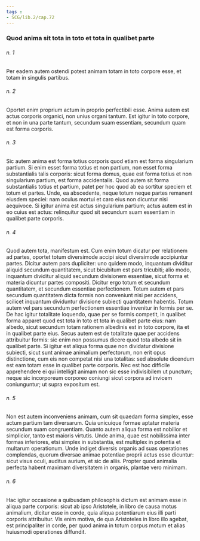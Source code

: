 ```yaml
---
tags : 
- SCG/lib.2/cap.72
---
```


### Quod anima sit tota in toto et tota in qualibet parte

###### n. 1
Per eadem autem ostendi potest animam totam in toto corpore esse, et totam in singulis partibus.

###### n. 2
Oportet enim proprium actum in proprio perfectibili esse. Anima autem est actus corporis organici, non unius organi tantum. Est igitur in toto corpore, et non in una parte tantum, secundum suam essentiam, secundum quam est forma corporis.

###### n. 3
Sic autem anima est forma totius corporis quod etiam est forma singularium partium. Si enim esset forma totius et non partium, non esset forma substantialis talis corporis: sicut forma domus, quae est forma totius et non singularium partium, est forma accidentalis. Quod autem sit forma substantialis totius et partium, patet per hoc quod ab ea sortitur speciem et totum et partes. Unde, ea abscedente, neque totum neque partes remanent eiusdem speciei: nam oculus mortui et caro eius non dicuntur nisi aequivoce. Si igitur anima est actus singularium partium; actus autem est in eo cuius est actus: relinquitur quod sit secundum suam essentiam in qualibet parte corporis.

###### n. 4
Quod autem tota, manifestum est. Cum enim totum dicatur per relationem ad partes, oportet totum diversimode accipi sicut diversimode accipiuntur partes. Dicitur autem pars dupliciter: uno quidem modo, inquantum dividitur aliquid secundum quantitatem, sicut bicubitum est pars tricubiti; alio modo, inquantum dividitur aliquid secundum divisionem essentiae, sicut forma et materia dicuntur partes compositi. Dicitur ergo totum et secundum quantitatem, et secundum essentiae perfectionem. Totum autem et pars secundum quantitatem dicta formis non conveniunt nisi per accidens, scilicet inquantum dividuntur divisione subiecti quantitatem habentis. Totum autem vel pars secundum perfectionem essentiae invenitur in formis per se. De hac igitur totalitate loquendo, quae per se formis competit, in qualibet forma apparet quod est tota in toto et tota in qualibet parte eius: nam albedo, sicut secundum totam rationem albedinis est in toto corpore, ita et in qualibet parte eius. Secus autem est de totalitate quae per accidens attribuitur formis: sic enim non possumus dicere quod tota albedo sit in qualibet parte. Si igitur est aliqua forma quae non dividatur divisione subiecti, sicut sunt animae animalium perfectorum, non erit opus distinctione, cum eis non competat nisi una totalitas: sed absolute dicendum est eam totam esse in qualibet parte corporis. Nec est hoc difficile apprehendere ei qui intelligit animam non sic esse indivisibilem ut punctum; neque sic incorporeum corporeo coniungi sicut corpora ad invicem coniunguntur; ut supra expositum est.

###### n. 5
Non est autem inconveniens animam, cum sit quaedam forma simplex, esse actum partium tam diversarum. Quia unicuique formae aptatur materia secundum suam congruentiam. Quanto autem aliqua forma est nobilior et simplicior, tanto est maioris virtutis. Unde anima, quae est nobilissima inter formas inferiores, etsi simplex in substantia, est multiplex in potentia et multarum operationum. Unde indiget diversis organis ad suas operationes complendas, quorum diversae animae potentiae proprii actus esse dicuntur: sicut visus oculi, auditus aurium, et sic de aliis. Propter quod animalia perfecta habent maximam diversitatem in organis, plantae vero minimam.

###### n. 6
Hac igitur occasione a quibusdam philosophis dictum est animam esse in aliqua parte corporis: sicut ab ipso Aristotele, in libro de causa motus animalium, dicitur esse in corde, quia aliqua potentiarum eius illi parti corporis attribuitur. Vis enim motiva, de qua Aristoteles in libro illo agebat, est principaliter in corde, per quod anima in totum corpus motum et alias huiusmodi operationes diffundit.

